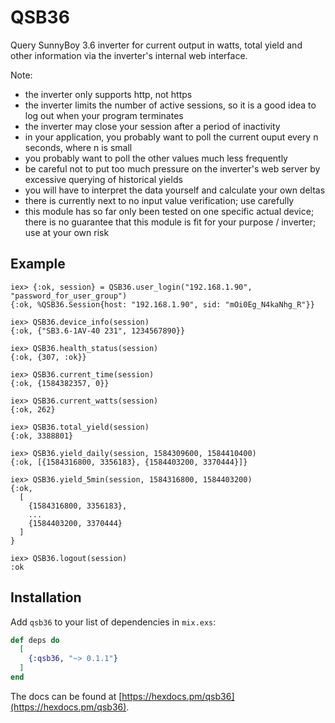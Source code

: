 # QSB36

Query SunnyBoy 3.6 inverter for current output in watts, total yield and other information via the inverter's internal web interface.

Note:

* the inverter only supports http, not https
* the inverter limits the number of active sessions, so it is a good idea to log out when your program terminates 
* the inverter may close your session after a period of inactivity
* in your application, you probably want to poll the current ouput every n seconds, where n is small
* you probably want to poll the other values much less frequently
* be careful not to put too much pressure on the inverter's web server by excessive querying of historical yields
* you will have to interpret the data yourself and calculate your own deltas
* there is currently next to no input value verification; use carefully
* this module has so far only been tested on one specific actual device; there is no guarantee that this module is fit for your purpose / inverter; use at your own risk

## Example

    iex> {:ok, session} = QSB36.user_login("192.168.1.90", "password_for_user_group")
    {:ok, %QSB36.Session{host: "192.168.1.90", sid: "mOi0Eg_N4kaNhg_R"}}

    iex> QSB36.device_info(session)
    {:ok, {"SB3.6-1AV-40 231", 1234567890}}

    iex> QSB36.health_status(session)                      
    {:ok, {307, :ok}}

    iex> QSB36.current_time(session)
    {:ok, {1584382357, 0}}

    iex> QSB36.current_watts(session)
    {:ok, 262}

    iex> QSB36.total_yield(session)
    {:ok, 3388801}

    iex> QSB36.yield_daily(session, 1584309600, 1584410400) 
    {:ok, [{1584316800, 3356183}, {1584403200, 3370444}]}

    iex> QSB36.yield_5min(session, 1584316800, 1584403200)  
    {:ok,                    
      [                       
        {1584316800, 3356183},
        ...
        {1584403200, 3370444}
      ]
    }

    iex> QSB36.logout(session)
    :ok

## Installation

Add `qsb36` to your list of dependencies in `mix.exs`:

```elixir
def deps do
  [
    {:qsb36, "~> 0.1.1"}
  ]
end
```

The docs can be found at [https://hexdocs.pm/qsb36](https://hexdocs.pm/qsb36).

